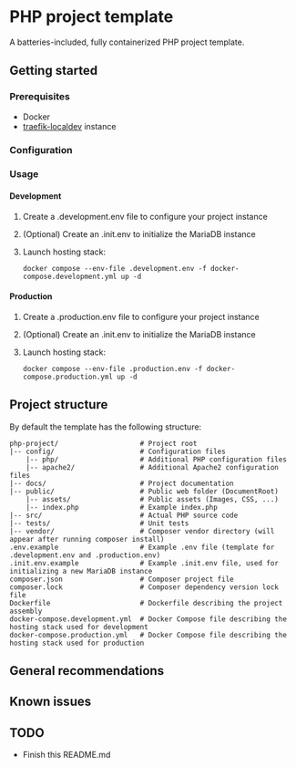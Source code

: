 # PHP project template
A batteries-included, fully containerized PHP project template.

## Getting started

### Prerequisites

- Docker
- [traefik-localdev](https://github.com/thomasbruninx/traefik-localdev) instance

### Configuration



### Usage

#### Development

1. Create a .development.env file to configure your project instance

2. (Optional) Create an .init.env to initialize the MariaDB instance

3. Launch hosting stack:
   ```
   docker compose --env-file .development.env -f docker-compose.development.yml up -d
   ```

#### Production

1. Create a .production.env file to configure your project instance

2. (Optional) Create an .init.env to initialize the MariaDB instance

3. Launch hosting stack:
   ```
   docker compose --env-file .production.env -f docker-compose.production.yml up -d
   ```

## Project structure
By default the template has the following structure:

```
php-project/                    # Project root
|-- config/                     # Configuration files
    |-- php/                    # Additional PHP configuration files
    |-- apache2/                # Additional Apache2 configuration files
|-- docs/                       # Project documentation
|-- public/                     # Public web folder (DocumentRoot)
    |-- assets/                 # Public assets (Images, CSS, ...)
    |-- index.php               # Example index.php
|-- src/                        # Actual PHP source code
|-- tests/                      # Unit tests
|-- vendor/                     # Composer vendor directory (will appear after running composer install)
.env.example                    # Example .env file (template for .development.env and .production.env)
.init.env.example               # Example .init.env file, used for initializing a new MariaDB instance
composer.json                   # Composer project file
composer.lock                   # Composer dependency version lock file
Dockerfile                      # Dockerfile describing the project assembly 
docker-compose.development.yml  # Docker Compose file describing the hosting stack used for development
docker-compose.production.yml   # Docker Compose file describing the hosting stack used for production
```

## General recommendations


## Known issues


## TODO
- Finish this README.md

